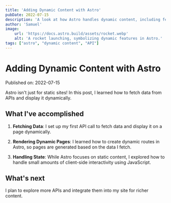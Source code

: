 ```yaml
---
title: 'Adding Dynamic Content with Astro'
pubDate: 2022-07-15
description: 'A look at how Astro handles dynamic content, including fetching and displaying data from APIs.'
author: 'Samuel'
image:
    url: 'https://docs.astro.build/assets/rocket.webp'
    alt: 'A rocket launching, symbolizing dynamic features in Astro.'
tags: ["astro", "dynamic content", "API"]
---
```

# Adding Dynamic Content with Astro

Published on: 2022-07-15

Astro isn't just for static sites! In this post, I learned how to fetch data from APIs and display it dynamically.

## What I've accomplished

1. **Fetching Data**: I set up my first API call to fetch data and display it on a page dynamically.
   
2. **Rendering Dynamic Pages**: I learned how to create dynamic routes in Astro, so pages are generated based on the data I fetch.

3. **Handling State**: While Astro focuses on static content, I explored how to handle small amounts of client-side interactivity using JavaScript.

## What's next

I plan to explore more APIs and integrate them into my site for richer content.
